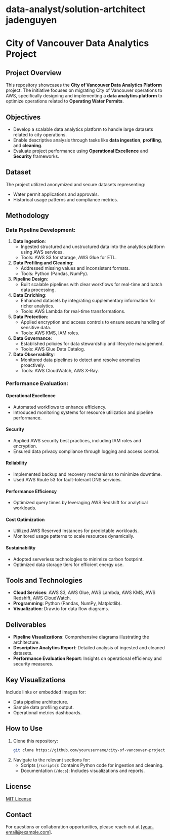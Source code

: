 # data-analyst/solution-artchitect jadenguyen
# City of Vancouver Data Analytics Project

## Project Overview
This repository showcases the **City of Vancouver Data Analytics Platform** project. The initiative focuses on migrating City of Vancouver operations to AWS, specifically designing and implementing a **data analytics platform** to optimize operations related to **Operating Water Permits**.

## Objectives
- Develop a scalable data analytics platform to handle large datasets related to city operations.
- Enable descriptive analysis through tasks like **data ingestion**, **profiling**, and **cleaning**.
- Evaluate project performance using **Operational Excellence** and **Security** frameworks.

## Dataset
The project utilized anonymized and secure datasets representing:
- Water permit applications and approvals.
- Historical usage patterns and compliance metrics.

## Methodology
### Data Pipeline Development:
1. **Data Ingestion**:
   - Ingested structured and unstructured data into the analytics platform using AWS services.
   - Tools: AWS S3 for storage, AWS Glue for ETL.
2. **Data Profiling and Cleaning**:
   - Addressed missing values and inconsistent formats.
   - Tools: Python (Pandas, NumPy).
3. **Pipeline Design**:
   - Built scalable pipelines with clear workflows for real-time and batch data processing.
4. **Data Enriching**:
   - Enhanced datasets by integrating supplementary information for richer analytics.
   - Tools: AWS Lambda for real-time transformations.
5. **Data Protection**:
   - Applied encryption and access controls to ensure secure handling of sensitive data.
   - Tools: AWS KMS, IAM roles.
6. **Data Governance**:
   - Established policies for data stewardship and lifecycle management.
   - Tools: AWS Glue Data Catalog.
7. **Data Observability**:
   - Monitored data pipelines to detect and resolve anomalies proactively.
   - Tools: AWS CloudWatch, AWS X-Ray.

### Performance Evaluation:
#### **Operational Excellence**
- Automated workflows to enhance efficiency.
- Introduced monitoring systems for resource utilization and pipeline performance.

#### **Security**
- Applied AWS security best practices, including IAM roles and encryption.
- Ensured data privacy compliance through logging and access control.

#### **Reliability**
- Implemented backup and recovery mechanisms to minimize downtime.
- Used AWS Route 53 for fault-tolerant DNS services.

#### **Performance Efficiency**
- Optimized query times by leveraging AWS Redshift for analytical workloads.

#### **Cost Optimization**
- Utilized AWS Reserved Instances for predictable workloads.
- Monitored usage patterns to scale resources dynamically.

#### **Sustainability**
- Adopted serverless technologies to minimize carbon footprint.
- Optimized data storage tiers for efficient energy use.

## Tools and Technologies
- **Cloud Services**: AWS S3, AWS Glue, AWS Lambda, AWS KMS, AWS Redshift, AWS CloudWatch.
- **Programming**: Python (Pandas, NumPy, Matplotlib).
- **Visualization**: Draw.io for data flow diagrams.

## Deliverables
- **Pipeline Visualizations**: Comprehensive diagrams illustrating the architecture.
- **Descriptive Analytics Report**: Detailed analysis of ingested and cleaned datasets.
- **Performance Evaluation Report**: Insights on operational efficiency and security measures.

## Key Visualizations
Include links or embedded images for:
- Data pipeline architecture.
- Sample data profiling output.
- Operational metrics dashboards.

## How to Use
1. Clone this repository:
   ```bash
   git clone https://github.com/yourusername/city-of-vancouver-project.git
   ```
2. Navigate to the relevant sections for:
   - Scripts (`/scripts`): Contains Python code for ingestion and cleaning.
   - Documentation (`/docs`): Includes visualizations and reports.

## License
[MIT License](LICENSE)

## Contact
For questions or collaboration opportunities, please reach out at [your-email@example.com].
